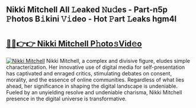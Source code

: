 ## Nikki Mitchell All 𝙻eaked 𝙽u𝚍es - Part-n5p 𝙿hotos B𝚒kini 𝚅𝚒deo - Hot 𝙿art 𝙻eaks hgm4I

# <h2><a href="http://ld44t3b.urlbe.top/?page=Nikki+Mitchell">🔗🔗👉👉 Nikki Mitchell P𝚑oto𝚜Vid𝚎o</a></h2>

[![Nikki Mitchell](https://i.imgur.com/eBuTRDB.gif)](http://ld44t3b.urlbe.top/?page=Nikki+Mitchell)
Nikki Mitchell, a complex and divisive figure, eludes simple characterization. Her innovative use of digital media for self-presentation has captivated and enraged critics, stimulating debates on consent, morality, and the essence of online communities. Regardless of what lies ahead, her significance in shaping the digital landscape is undeniable. Fueled by an unyielding resolve and undeniable charisma, Nikki Mitchell presence in the digital universe is transformative.
